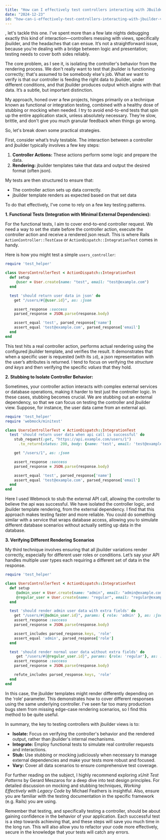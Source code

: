 ```yaml
---
title: "How can I effectively test controllers interacting with JBuilder views?"
date: "2024-12-23"
id: "how-can-i-effectively-test-controllers-interacting-with-jbuilder-views"
---
```


, let's tackle this one. I've spent more than a few late nights debugging exactly this kind of interaction—controllers messing with views, specifically jbuilder, and the headaches that can ensue. It’s not a straightforward issue, because you're dealing with a bridge between logic and presentation; testing needs to cover both sides reliably.

The core problem, as I see it, is isolating the controller's behavior from the rendering process. We don't really want to test that jbuilder is functioning correctly; that's assumed to be somebody else's job. What *we* want to verify is that our controller is feeding the right data to jbuilder, under different conditions, and that jbuilder produces output which aligns with that data. It’s a subtle, but important distinction.

My approach, honed over a few projects, hinges primarily on a technique known as functional or integration testing, combined with a healthy dose of stubbing or mocking when needed. I try to avoid end-to-end tests that spin up the entire application stack, unless absolutely necessary. They're slow, brittle, and don't give you much granular feedback when things go wrong.

So, let's break down some practical strategies.

First, consider what’s truly testable. The interaction between a controller and jbuilder typically involves a few key steps:

1.  **Controller Actions:** These actions perform some logic and prepare the data.
2.  **Rendering:** jbuilder templates take that data and output the desired format (often json).

My tests are then structured to ensure that:

   *   The controller action sets up data correctly.
   *  jbuilder template renders as expected based on that set data

To do that effectively, I've come to rely on a few key testing patterns.

**1. Functional Tests (Integration with Minimal External Dependencies):**

For the functional tests, I aim to cover end-to-end controller request. We need a way to set the state before the controller action, execute the controller action and receive a rendered json result. This is where Rails `ActionController::TestCase` or `ActionDispatch::IntegrationTest` comes in handy.

Here is how you might test a simple `users_controller`:

```ruby
require 'test_helper'

class UsersControllerTest < ActionDispatch::IntegrationTest
  def setup
     @user = User.create(name: "test", email: "test@example.com")
  end

  test 'should return user data in json' do
    get "/users/#{@user.id}", as: :json

    assert_response :success
    parsed_response = JSON.parse(response.body)

    assert_equal 'test', parsed_response['name']
    assert_equal 'test@example.com', parsed_response['email']
  end
end
```

This test hits a real controller action, performs actual rendering using the configured jbuilder template, and verifies the result. It demonstrates that when a specific user is requested (with its `id`), a json representation with the user’s attributes is returned. I tend to focus on verifying the *structure and keys* and then verifying the specific *values* that they hold.

**2.  Stubbing to Isolate Controller Behavior:**

Sometimes, your controller action interacts with complex external services or database operations, making it harder to test just the controller logic.  In these cases, stubbing becomes crucial.  We are stubbing out an external dependency, so that we can focus on testing the controller and jbuilder view. Suppose, for instance, the user data came from an external api.

```ruby
require 'test_helper'
require 'webmock/minitest'

class UsersControllerTest < ActionDispatch::IntegrationTest
  test 'should return user data when api call is successful' do
    stub_request(:get, "https://api.example.com/users/1")
      .to_return(status: 200, body: {name: 'test', email: 'test@example.com' }.to_json, headers: { 'Content-Type' => 'application/json'})

    get "/users/1", as: :json

    assert_response :success
    parsed_response = JSON.parse(response.body)

    assert_equal 'test', parsed_response['name']
    assert_equal 'test@example.com', parsed_response['email']
  end
end
```

Here I used Webmock to stub the external API call, allowing the controller to believe the api was successful. We have isolated the controller logic, and jbuilder template rendering, from the external dependency. I find that this approach makes testing faster and more reliable. You could do something similar with a service that wraps database access, allowing you to simulate different database scenarios without actually setting up data in the database.

**3.  Verifying Different Rendering Scenarios**

My third technique involves ensuring that all jbuilder variations render correctly, especially for different user roles or conditions. Let’s say your API handles multiple user types each requiring a different set of data in the response.

```ruby
require 'test_helper'

class UsersControllerTest < ActionDispatch::IntegrationTest
  def setup
     @admin_user = User.create(name: "admin", email: "admin@example.com", role: "admin")
     @regular_user = User.create(name: "regular", email: "regular@example.com", role: "regular")
  end

  test 'should render admin user data with extra fields' do
    get "/users/#{@admin_user.id}", params: { role: 'admin' }, as: :json
    assert_response :success
    parsed_response = JSON.parse(response.body)

    assert_includes parsed_response.keys, 'role'
    assert_equal 'admin', parsed_response['role']
  end

  test 'should render normal user data without extra fields' do
     get "/users/#{@regular_user.id}", params: {role: 'regular'}, as: :json
    assert_response :success
    parsed_response = JSON.parse(response.body)

    refute_includes parsed_response.keys, 'role'
  end
end

```

In this case, the jbuilder templates might render differently depending on the ‘role’ parameter. This demonstrates how to cover different responses using the same underlying controller. I've seen far too many production bugs stem from missing edge-case rendering scenarios, so I find this method to be quite useful.

In summary, the key to testing controllers with jbuilder views is to:

*   **Isolate:** Focus on verifying the controller's behavior and the rendered output, rather than jbuilder's internal mechanisms.
*   **Integrate:** Employ functional tests to simulate real controller requests and interactions.
*   **Stub:** Use stubbing or mocking judiciously when necessary to manage external dependencies and make your tests more robust and focused.
*   **Vary:** Cover all data scenarios to ensure comprehensive test coverage.

For further reading on the subject, I highly recommend exploring *xUnit Test Patterns* by Gerard Meszaros for a deep dive into test design principles. For detailed discussion on mocking and stubbing techniques, *Working Effectively with Legacy Code* by Michael Feathers is insightful. Also, ensure you are familiar with the testing documentation in the specific framework (e.g. Rails) you are using.

Remember that testing, and specifically testing a controller, should be about gaining confidence in the behavior of your application. Each successful test is a step towards achieving that, and these steps will save you much time in the long run. This will also allow you to refactor your code more effectively, secure in the knowledge that your tests will catch any errors.
